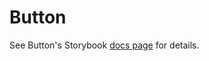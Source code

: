 # Button

See Button's Storybook [docs page](https://priceline.github.io/design-system/storybook/?path=/docs/core-button--button) for details.
